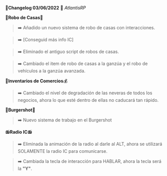 🔴**Changelog 03/06/2022** 🔴 *AtlantisRP*



🤑**Robo de Casas**🏦


>➡️ Añadido un nuevo sistema de robo de casas con interacciones.

>➡️ [Conseguid más info IC]

>➡️ Eliminado el antiguo script de robos de casas.

>➡️ Cambiado el item de robo de casas a la ganzúa y el robo de vehículos a la ganzúa avanzada.



🍔**Inventarios de Comercios**💰


>➡️ Cambiado el nivel de degradación de las neveras de todos los negocios, ahora lo que esté dentro de ellas no caducará tan rápido.



🍔**Burgershot**🍔


>➡️ Nuevo sistema de trabajo en el Burgershot


📻**Radio IC**📻


>➡️ Eliminada la animación de la radio al darle al ALT, ahora se utilizará SOLAMENTE la radio IC para comunicarse.

>➡️ Cambiada la tecla de interacción para HABLAR, ahora la tecla será la **"Y"**.
